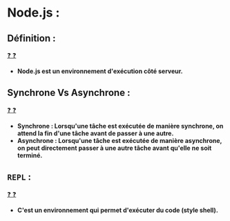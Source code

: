 # Node.js :

## Définition :

[:question: :question:](def.md)

- **Node.js est un environnement d'exécution côté serveur.**

## Synchrone Vs Asynchrone :

[:question: :question:](synchroneVsAsynchrone.md)

- **Synchrone : Lorsqu'une tâche est exécutée de manière synchrone, on attend la fin d'une tâche avant de passer à une autre.**
- **Asynchrone : Lorsqu'une tâche est exécutée de manière asynchrone, on peut directement passer à une autre tâche avant qu'elle ne soit terminé.**

## `REPL` :

[:question: :question:](repl.md)

- **C'est un environnement qui permet d'exécuter du code (style shell).**
